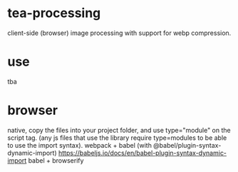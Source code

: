 # tea-processing
client-side (browser) image processing with support for webp compression.

# use
tba

# browser
native, copy the files into your project folder, and use type="module" on the script tag. (any js files that use the library require type=modules to be able to use the import syntax).
webpack + babel (with @babel/plugin-syntax-dynamic-import) https://babeljs.io/docs/en/babel-plugin-syntax-dynamic-import
babel + browserify